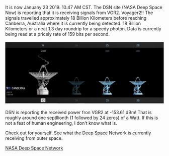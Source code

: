It is now Januany 23 2019. 10.47 AM CST. The DSN site (NASA Deep Space Now) is reporting that it is receiving signals from VGR2. Voyager2!!
The signals travelled approximately 18 Billion Kilometers before reaching Canberra, Australia where it is currently being detected. 
18 Billion Kilometers or a neat 1.3 day roundrip for a speedy photon. Data is currently being read at a pricely rate of 159 bits per second.
<br>
<br>
<img src = "/images/Capture.JPG"> 
<br>
<br>
DSN is reporting the received power fron VGR2 at -153.61 dBm! That is roughly around one septllionth (1 followed by 24 zeros) of a Watt. 
If this is not a feat of human engineering, I don't know what is.

Check out for yourself. See what the Deep Space Network is currently receiving from outer space. 

<a href = "https://eyes.nasa.gov/dsn/dsn.html"> NASA Deep Space Network</a>


